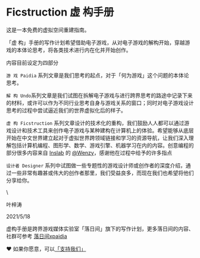 # Ficstruction 虚 构手册

这是一本免费的虚拟空间重建指南。

「虚 构」手册的写作计划希望借助电子游戏，从对电子游戏的解构开始，穿越游戏的本体论思考，将各类技术进行内在化并开始创作。



内容目前设定为四部分

`游 戏 Paidia` 系列文章是我们思考的起点，对于「何为游戏」这个问题的本体论思考。

`解 构 Undo`系列文章是我们试图在拆解电子游戏与进行跨界思考的路途中记录下来的材料，或许可以作为不同行业思考自身与游戏关系的窗口；同时对电子游戏设计思考的过程中尝试逼近我们的世界虚拟化后的样子。

`虚 构 Ficstruction` 系列文章设计的技术化的重构，我们鼓励人人都可以通过游戏设计和技术工具来创作电子游戏与某种建构在计算机上的体验。希望能够从底层开始在中文世界建立起对于虚拟世界跨领域链接和学习的资源导航，让我们深入理解包括计算机编程、图形学、数学、游戏引擎、机器学习在内的内容。创意编程的部分很多内容来自 [Inslab](https://mp.weixin.qq.com/s/tLrjvD1k-LNmfAMbML3tew) 的 [@Wenzy](https://twitter.com/ziyangwen)，感谢他在过程中给予的许多指点

`设计者 Designer` 系列中试图做一些专题性的游戏设计师或创作者的深度介绍，通过一些非常有趣甚或伟大的创作者那里，我们受益良多，而现在我们也希望将他们分享给你。



\


叶梓涛

2021/5/18

虚构手册是跨界游戏媒体实验室「落日间」旗下的写作计划，更多落日间的内容、社群可参考 [落日间xpaidia](https://docs.xpaidia.com)

❤ 如果你愿意，可以[「支持我们」](https://afdian.net/@sunset\_studio)
